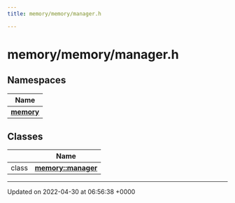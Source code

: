 ```yaml
---
title: memory/memory/manager.h

---
```


# memory/memory/manager.h



## Namespaces

| Name           |
| -------------- |
| **[memory](Namespaces/namespacememory.md)**  |

## Classes

|                | Name           |
| -------------- | -------------- |
| class | **[memory::manager](Classes/classmemory_1_1manager.md)**  |






-------------------------------

Updated on 2022-04-30 at 06:56:38 +0000
